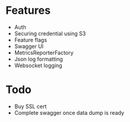 # Features
- Auth
- Securing credential using S3
- Feature flags
- Swagger UI
- MetricsReporterFactory
- Json log formatting
- Websocket logging

# Todo
- Buy SSL cert
- Complete swagger once data dump is ready
